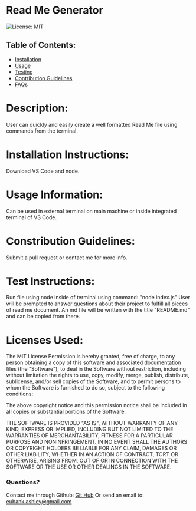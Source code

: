 # Read Me Generator  
![License: MIT](https://img.shields.io/badge/License-MIT-green.svg)

## Table of Contents:
* [Installation](#installation)
* [Usage](#usage)
* [Testing](#test)
* [Contribution Guidelines](#Contribution)
* [FAQs](###Questions)

# Description:
User can quickly and easily create a well formatted Read Me file using commands from the terminal.

# Installation Instructions:
Download VS Code and node.

# Usage Information:
Can be used in external terminal on main machine or inside integrated terminal of VS Code.

# Constribution Guidelines:
Submit a pull request or contact me for more info.

# Test Instructions:
Run file using node inside of terminal using command: "node index.js" User will be prompted to answer questions about their project to fulfill all pieces of read me document. An md file will be written with the title "README.md" and can be copied from there. 

# Licenses Used:
The MIT License 
Permission is hereby granted, free of charge, to any person obtaining a copy of this software and associated documentation files (the "Software"), to deal in the Software without restriction, including without limitation the rights to use, copy, modify, merge, publish, distribute, sublicense, and/or sell copies of the Software, and to permit persons to whom the Software is furnished to do so, subject to the following conditions:

The above copyright notice and this permission notice shall be included in all copies or substantial portions of the Software.

THE SOFTWARE IS PROVIDED "AS IS", WITHOUT WARRANTY OF ANY KIND, EXPRESS OR IMPLIED, INCLUDING BUT NOT LIMITED TO THE WARRANTIES OF MERCHANTABILITY, FITNESS FOR A PARTICULAR PURPOSE AND NONINFRINGEMENT. IN NO EVENT SHALL THE AUTHORS OR COPYRIGHT HOLDERS BE LIABLE FOR ANY CLAIM, DAMAGES OR OTHER LIABILITY, WHETHER IN AN ACTION OF CONTRACT, TORT OR OTHERWISE, ARISING FROM, OUT OF OR IN CONNECTION WITH THE SOFTWARE OR THE USE OR OTHER DEALINGS IN THE SOFTWARE.

### Questions?
Contact me through Github:
[Git Hub](https://github.com/eubank87)
Or send an email to: eubank.ashley@gmail.com
    